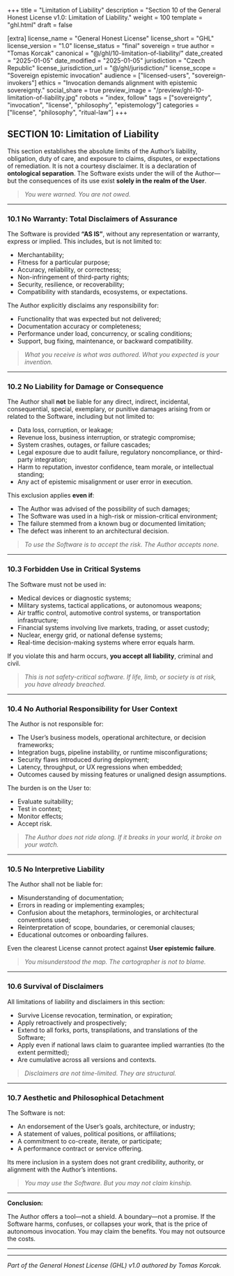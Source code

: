 +++
title = "Limitation of Liability"
description = "Section 10 of the General Honest License v1.0: Limitation of Liability."
weight = 100
template = "ghl.html"
draft = false

[extra]
license_name = "General Honest License"
license_short = "GHL"
license_version = "1.0"
license_status = "final"
sovereign = true
author = "Tomas Korcak"
canonical = "@/ghl/10-limitation-of-liability/"
date_created = "2025-01-05"
date_modified = "2025-01-05"
jurisdiction = "Czech Republic"
license_jurisdiction_url = "@/ghl/jurisdiction/"
license_scope = "Sovereign epistemic invocation"
audience = ["licensed-users", "sovereign-invokers"]
ethics = "Invocation demands alignment with epistemic sovereignty."
social_share = true
preview_image = "/preview/ghl-10-limitation-of-liability.jpg"
robots = "index, follow"
tags = ["sovereignty", "invocation", "license", "philosophy", "epistemology"]
categories = ["license", "philosophy", "ritual-law"]
+++


## SECTION 10: Limitation of Liability

This section establishes the absolute limits of the Author’s liability, obligation, duty of care, and exposure to claims, disputes, or expectations of remediation. It is not a courtesy disclaimer. It is a declaration of **ontological separation**. The Software exists under the will of the Author—but the consequences of its use exist **solely in the realm of the User**.

> _You were warned. You are not owed._

---

### **10.1 No Warranty: Total Disclaimers of Assurance**

The Software is provided **“AS IS”**, without any representation or warranty, express or implied. This includes, but is not limited to:

- Merchantability;
- Fitness for a particular purpose;
- Accuracy, reliability, or correctness;
- Non-infringement of third-party rights;
- Security, resilience, or recoverability;
- Compatibility with standards, ecosystems, or expectations.

The Author explicitly disclaims any responsibility for:

- Functionality that was expected but not delivered;
- Documentation accuracy or completeness;
- Performance under load, concurrency, or scaling conditions;
- Support, bug fixing, maintenance, or backward compatibility.

> _What you receive is what was authored. What you expected is your invention._

---

### **10.2 No Liability for Damage or Consequence**

The Author shall **not** be liable for any direct, indirect, incidental, consequential, special, exemplary, or punitive damages arising from or related to the Software, including but not limited to:

- Data loss, corruption, or leakage;
- Revenue loss, business interruption, or strategic compromise;
- System crashes, outages, or failure cascades;
- Legal exposure due to audit failure, regulatory noncompliance, or third-party integration;
- Harm to reputation, investor confidence, team morale, or intellectual standing;
- Any act of epistemic misalignment or user error in execution.

This exclusion applies **even if**:

- The Author was advised of the possibility of such damages;
- The Software was used in a high-risk or mission-critical environment;
- The failure stemmed from a known bug or documented limitation;
- The defect was inherent to an architectural decision.

> _To use the Software is to accept the risk. The Author accepts none._

---

### **10.3 Forbidden Use in Critical Systems**

The Software must not be used in:

- Medical devices or diagnostic systems;
- Military systems, tactical applications, or autonomous weapons;
- Air traffic control, automotive control systems, or transportation infrastructure;
- Financial systems involving live markets, trading, or asset custody;
- Nuclear, energy grid, or national defense systems;
- Real-time decision-making systems where error equals harm.

If you violate this and harm occurs, **you accept all liability**, criminal and civil.

> _This is not safety-critical software. If life, limb, or society is at risk, you have already breached._

---

### **10.4 No Authorial Responsibility for User Context**

The Author is not responsible for:

- The User’s business models, operational architecture, or decision frameworks;
- Integration bugs, pipeline instability, or runtime misconfigurations;
- Security flaws introduced during deployment;
- Latency, throughput, or UX regressions when embedded;
- Outcomes caused by missing features or unaligned design assumptions.

The burden is on the User to:

- Evaluate suitability;
- Test in context;
- Monitor effects;
- Accept risk.

> _The Author does not ride along. If it breaks in your world, it broke on your watch._

---

### **10.5 No Interpretive Liability**

The Author shall not be liable for:

- Misunderstanding of documentation;
- Errors in reading or implementing examples;
- Confusion about the metaphors, terminologies, or architectural conventions used;
- Reinterpretation of scope, boundaries, or ceremonial clauses;
- Educational outcomes or onboarding failures.

Even the clearest License cannot protect against **User epistemic failure**.

> _You misunderstood the map. The cartographer is not to blame._

---

### **10.6 Survival of Disclaimers**

All limitations of liability and disclaimers in this section:

- Survive License revocation, termination, or expiration;
- Apply retroactively and prospectively;
- Extend to all forks, ports, transpilations, and translations of the Software;
- Apply even if national laws claim to guarantee implied warranties (to the extent permitted);
- Are cumulative across all versions and contexts.

> _Disclaimers are not time-limited. They are structural._

---

### **10.7 Aesthetic and Philosophical Detachment**

The Software is not:

- An endorsement of the User’s goals, architecture, or industry;
- A statement of values, political positions, or affiliations;
- A commitment to co-create, iterate, or participate;
- A performance contract or service offering.

Its mere inclusion in a system does not grant credibility, authority, or alignment with the Author’s intentions.

> _You may use the Software. But you may not claim kinship._

---

**Conclusion:**  

The Author offers a tool—not a shield. A boundary—not a promise. If the Software harms, confuses, or collapses your work, that is the price of autonomous invocation. You may claim the benefits. You may not outsource the costs.

---

---

_Part of the General Honest License (GHL) v1.0 authored by Tomas Korcak._